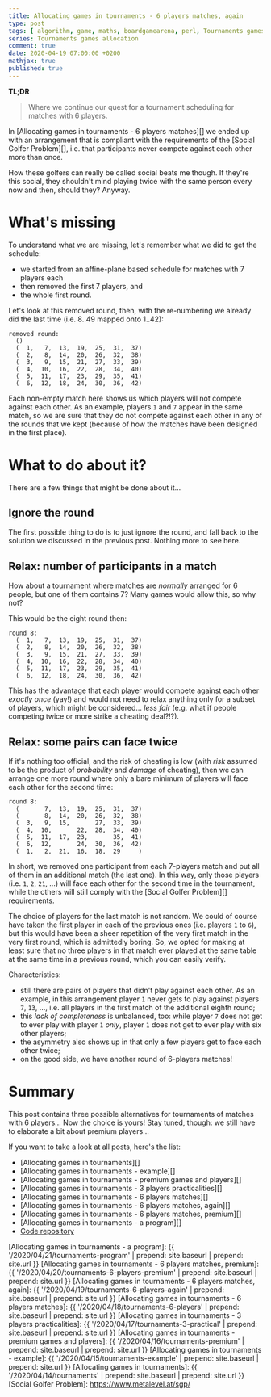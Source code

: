 ```yaml
---
title: Allocating games in tournaments - 6 players matches, again
type: post
tags: [ algorithm, game, maths, boardgamearena, perl, Tournaments games allocation ]
series: Tournaments games allocation
comment: true
date: 2020-04-19 07:00:00 +0200
mathjax: true
published: true
---
```


**TL;DR**

> Where we continue our quest for a tournament scheduling for matches with 6
> players.

In [Allocating games in tournaments - 6 players matches][] we ended up with an
arrangement that is compliant with the requirements of the [Social Golfer
Problem][], i.e. that participants never compete against each other more than
once.

How these golfers can really be called social beats me though. If they're
this social, they shouldn't mind playing twice with the same person every
now and then, should they? Anyway.

# What's missing

To understand what we are missing, let's remember what we did to get the
schedule:

- we started from an affine-plane based schedule for matches with
  7 players each
- then removed the first 7 players, and
- the whole first round.

Let's look at this removed round, then, with the re-numbering we already
did the last time (i.e. $8..49$ mapped onto $1..42$):

```
removed round:
  ()
  (  1,   7,  13,  19,  25,  31,  37)
  (  2,   8,  14,  20,  26,  32,  38)
  (  3,   9,  15,  21,  27,  33,  39)
  (  4,  10,  16,  22,  28,  34,  40)
  (  5,  11,  17,  23,  29,  35,  41)
  (  6,  12,  18,  24,  30,  36,  42)
```


Each non-empty match here shows us which players will not compete against
each other. As an example, players `1` and `7` appear in the same match,
so we are sure that they do not compete against each other in any of the
rounds that we kept (because of how the matches have been designed in the
first place).

# What to do about it?

There are a few things that might be done about it...

## Ignore the round

The first possible thing to do is to just ignore the round, and fall back
to the solution we discussed in the previous post. Nothing more to see
here.

## Relax: number of participants in a match

How about a tournament where matches are *normally* arranged for 6 people,
but one of them contains 7? Many games would allow this, so why not?

This would be the eight round then:

```
round 8:
  (  1,   7,  13,  19,  25,  31,  37)
  (  2,   8,  14,  20,  26,  32,  38)
  (  3,   9,  15,  21,  27,  33,  39)
  (  4,  10,  16,  22,  28,  34,  40)
  (  5,  11,  17,  23,  29,  35,  41)
  (  6,  12,  18,  24,  30,  36,  42)
```

This has the advantage that each player would compete against each other
*exactly once* (yay!) and would not need to relax anything only for
a subset of players, which might be considered... *less fair* (e.g. what
if people competing twice or more strike a cheating deal?!?).

## Relax: some pairs can face twice

If it's nothing too official, and the risk of cheating is low (with *risk*
assumed to be the product of *probability* and *damage* of cheating), then
we can arrange one more round where only a bare minimum of players will
face each other for the second time:

```
round 8:
  (       7,  13,  19,  25,  31,  37)
  (       8,  14,  20,  26,  32,  38)
  (  3,   9,  15,       27,  33,  39)
  (  4,  10,       22,  28,  34,  40)
  (  5,  11,  17,  23,       35,  41)
  (  6,  12,       24,  30,  36,  42)
  (  1,   2,  21,  16,  18,  29     )
```

In short, we removed one participant from each 7-players match and put all
of them in an additional match (the last one). In this way, only those
players (i.e. `1`, `2`, `21`, ...) will face each other for the second
time in the tournament, while the others will still comply with the
[Social Golfer Problem][] requirements.

The choice of players for the last match is not random. We could of course
have taken the first player in each of the previous ones (i.e. players `1`
to `6`), but this would have been a sheer repetition of the very first
match in the very first round, which is admittedly boring. So, we opted
for making at least sure that no three players in that match ever played
at the same table at the same time in a previous round, which you can
easily verify.

Characteristics:

- still there are pairs of players that didn't play against each other. As
  an example, in this arrangement player `1` never gets to play against
  players `7`, `13`, ..., i.e. all players in the first match of the
  additional eighth round;
- this *lack of completeness* is unbalanced, too: while player `7` does
  not get to ever play with player `1` *only*, player `1` does not get to
  ever play with six other players;
- the asymmetry also shows up in that only a few players get to face each
  other twice;
- on the good side, we have another round of 6-players matches!


# Summary

This post contains three possible alternatives for tournaments of matches with
6 players... Now the choice is yours! Stay tuned, though: we still have to
elaborate a bit about premium players...

If you want to take a look at all posts, here's the list:

- [Allocating games in tournaments][]
- [Allocating games in tournaments - example][]
- [Allocating games in tournaments - premium games and players][]
- [Allocating games in tournaments - 3 players practicalities][]
- [Allocating games in tournaments - 6 players matches][]
- [Allocating games in tournaments - 6 players matches, again][]
- [Allocating games in tournaments - 6 players matches, premium][]
- [Allocating games in tournaments - a program][]
- [Code repository][tournange]

[tournange]: https://gitlab.com/polettix/tournange
[Allocating games in tournaments - a program]: {{ '/2020/04/21/tournaments-program' | prepend: site.baseurl | prepend: site.url }}
[Allocating games in tournaments - 6 players matches, premium]: {{ '/2020/04/20/tournaments-6-players-premium' | prepend: site.baseurl | prepend: site.url }}
[Allocating games in tournaments - 6 players matches, again]: {{ '/2020/04/19/tournaments-6-players-again' | prepend: site.baseurl | prepend: site.url }}
[Allocating games in tournaments - 6 players matches]: {{ '/2020/04/18/tournaments-6-players' | prepend: site.baseurl | prepend: site.url }}
[Allocating games in tournaments - 3 players practicalities]: {{ '/2020/04/17/tournaments-3-practical' | prepend: site.baseurl | prepend: site.url }}
[Allocating games in tournaments - premium games and players]: {{ '/2020/04/16/tournaments-premium' | prepend: site.baseurl | prepend: site.url }}
[Allocating games in tournaments - example]: {{ '/2020/04/15/tournaments-example' | prepend: site.baseurl | prepend: site.url }}
[Allocating games in tournaments]: {{ '/2020/04/14/tournaments' | prepend: site.baseurl | prepend: site.url }}
[Social Golfer Problem]: https://www.metalevel.at/sgp/
